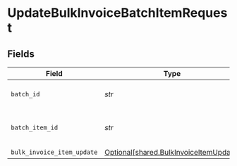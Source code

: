 # UpdateBulkInvoiceBatchItemRequest


## Fields

| Field                                                                                  | Type                                                                                   | Required                                                                               | Description                                                                            |
| -------------------------------------------------------------------------------------- | -------------------------------------------------------------------------------------- | -------------------------------------------------------------------------------------- | -------------------------------------------------------------------------------------- |
| `batch_id`                                                                             | *str*                                                                                  | :heavy_check_mark:                                                                     | Unique identifier for a batch                                                          |
| `batch_item_id`                                                                        | *str*                                                                                  | :heavy_check_mark:                                                                     | Unique identifier for an item in a batch                                               |
| `bulk_invoice_item_update`                                                             | [Optional[shared.BulkInvoiceItemUpdate]](../../models/shared/bulkinvoiceitemupdate.md) | :heavy_minus_sign:                                                                     | N/A                                                                                    |